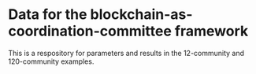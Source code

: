 # Data for the blockchain-as-coordination-committee framework
This is a respository for parameters and results in the 12-community and 120-community examples.
